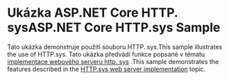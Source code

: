# <a name="aspnet-core-httpsys-sample"></a><span data-ttu-id="ff4cb-101">Ukázka ASP.NET Core HTTP. sys</span><span class="sxs-lookup"><span data-stu-id="ff4cb-101">ASP.NET Core HTTP.sys Sample</span></span>

<span data-ttu-id="ff4cb-102">Tato ukázka demonstruje použití souboru HTTP. sys.</span><span class="sxs-lookup"><span data-stu-id="ff4cb-102">This sample illustrates the use of HTTP.sys.</span></span> <span data-ttu-id="ff4cb-103">Tato ukázka předvádí funkce popsané v tématu [implementace webového serveru http. sys](https://docs.microsoft.com/aspnet/core/fundamentals/servers/httpsys) .</span><span class="sxs-lookup"><span data-stu-id="ff4cb-103">This sample demonstrates the features described in the [HTTP.sys web server implementation](https://docs.microsoft.com/aspnet/core/fundamentals/servers/httpsys) topic.</span></span>
